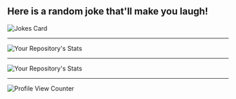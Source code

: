 ## Here is a random joke that'll make you laugh!
![Jokes Card](https://readme-jokes.vercel.app/api)
_____________________________________


![Your Repository's Stats](https://github-readme-stats.vercel.app/api?username=MatteoFattorini&show_icons=true)

_____________________________________


![Your Repository's Stats](https://github-readme-stats.vercel.app/api/top-langs/?username=MatteoFattorini&theme=blue-green)

____________________________________


![Profile View Counter](https://komarev.com/ghpvc/?username=MatteoFattorini)

